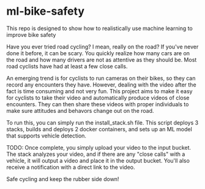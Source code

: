 # ml-bike-safety

This repo is designed to show how to realistically use machine learning to improve bike safety

Have you ever tried road cycling? I mean, really on the road? If you've never done it before, it can be scary. You quickly realize how many cars are on the road and how many drivers are not as attentive as they should be. Most road cyclists have had at least a few close calls. 

An emerging trend is for cyclists to run cameras on their bikes, so they can record any encounters they have. However, dealing with the video after the fact is time consuming and not very fun. This project aims to make it easy for cyclists to take their video and automatically produce videos of close encounters. They can then share these videos with proper individuals to make sure attitudes and behavors change out on the road.

To run this, you can simply run the install_stack.sh file. This script deploys 3 stacks, builds and deploys 2 docker containers, and sets up an ML model that supports vehicle detection.

TODO:
Once complete, you simply upload your video to the input bucket. The stack analyzes your video, and if there are any "close calls" with a vehicle, it will output a video and place it in the output bucket. You'll also receive a notification with a direct link to the video.

Safe cycling and keep the rubber side down!
